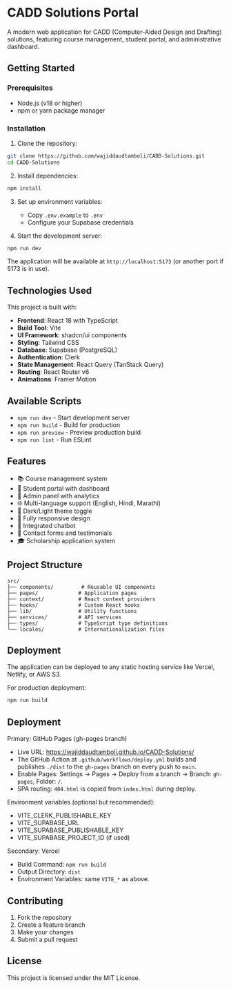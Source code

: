 # CADD Solutions Portal

A modern web application for CADD (Computer-Aided Design and Drafting) solutions, featuring course management, student portal, and administrative dashboard.

## Getting Started

### Prerequisites

- Node.js (v18 or higher)
- npm or yarn package manager

### Installation

1. Clone the repository:
```bash
git clone https://github.com/wajiddaudtamboli/CADD-Solutions.git
cd CADD-Solutions
```

2. Install dependencies:
```bash
npm install
```

3. Set up environment variables:
   - Copy `.env.example` to `.env`
   - Configure your Supabase credentials

4. Start the development server:
```bash
npm run dev
```

The application will be available at `http://localhost:5173` (or another port if 5173 is in use).

## Technologies Used

This project is built with:

- **Frontend**: React 18 with TypeScript
- **Build Tool**: Vite
- **UI Framework**: shadcn/ui components
- **Styling**: Tailwind CSS
- **Database**: Supabase (PostgreSQL)
- **Authentication**: Clerk
- **State Management**: React Query (TanStack Query)
- **Routing**: React Router v6
- **Animations**: Framer Motion

## Available Scripts

- `npm run dev` - Start development server
- `npm run build` - Build for production
- `npm run preview` - Preview production build
- `npm run lint` - Run ESLint

## Features

- 📚 Course management system
- 👥 Student portal with dashboard
- 🔐 Admin panel with analytics
- 🌐 Multi-language support (English, Hindi, Marathi)
- 🌙 Dark/Light theme toggle
- 📱 Fully responsive design
- 💬 Integrated chatbot
- 📝 Contact forms and testimonials
- 🎓 Scholarship application system

## Project Structure

```
src/
├── components/         # Reusable UI components
├── pages/             # Application pages
├── context/           # React context providers
├── hooks/             # Custom React hooks
├── lib/               # Utility functions
├── services/          # API services
├── types/             # TypeScript type definitions
└── locales/           # Internationalization files
```

## Deployment

The application can be deployed to any static hosting service like Vercel, Netlify, or AWS S3.

For production deployment:
```bash
npm run build
```

## Deployment

Primary: GitHub Pages (gh-pages branch)

- Live URL: https://wajiddaudtamboli.github.io/CADD-Solutions/
- The GitHub Action at `.github/workflows/deploy.yml` builds and publishes `./dist` to the `gh-pages` branch on every push to `main`.
- Enable Pages: Settings → Pages → Deploy from a branch → Branch: `gh-pages`, Folder: `/`.
- SPA routing: `404.html` is copied from `index.html` during deploy.

Environment variables (optional but recommended):

- VITE_CLERK_PUBLISHABLE_KEY
- VITE_SUPABASE_URL
- VITE_SUPABASE_PUBLISHABLE_KEY
- VITE_SUPABASE_PROJECT_ID (if used)

Secondary: Vercel

- Build Command: `npm run build`
- Output Directory: `dist`
- Environment Variables: same `VITE_*` as above.

## Contributing

1. Fork the repository
2. Create a feature branch
3. Make your changes
4. Submit a pull request

## License

This project is licensed under the MIT License.
